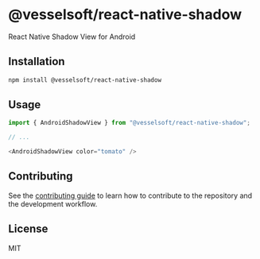 # @vesselsoft/react-native-shadow

React Native Shadow View for Android

## Installation

```sh
npm install @vesselsoft/react-native-shadow
```

## Usage

```js
import { AndroidShadowView } from "@vesselsoft/react-native-shadow";

// ...

<AndroidShadowView color="tomato" />
```

## Contributing

See the [contributing guide](CONTRIBUTING.md) to learn how to contribute to the repository and the development workflow.

## License

MIT
